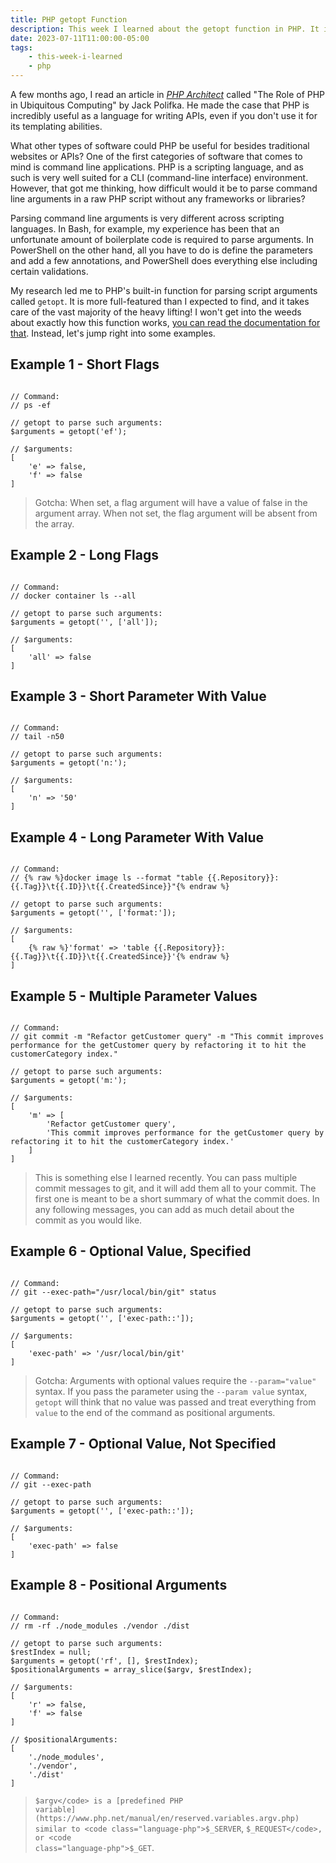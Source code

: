 ```yaml
---
title: PHP getopt Function
description: This week I learned about the getopt function in PHP. It is used to parse the arguments passed to a PHP script when run from the command line.
date: 2023-07-11T11:00:00-05:00
tags:
    - this-week-i-learned
    - php
---
```

A few months ago, I read an article in <em><a href="https://www.phparch.com/magazine/">PHP Architect</a></em> called "The Role of PHP in Ubiquitous Computing" by Jack Polifka. He made the case that PHP is incredibly useful as a language for writing APIs, even if you don't use it for its templating abilities.

What other types of software could PHP be useful for besides traditional websites or APIs? One of the first categories of software that comes to mind is command line applications. PHP is a scripting language, and as such is very well suited for a CLI (command-line interface) environment. However, that got me thinking, how difficult would it be to parse command line arguments in a raw PHP script without any frameworks or libraries?

Parsing command line arguments is very different across scripting languages. In Bash, for example, my experience has been that an unfortunate amount of boilerplate code is required to parse arguments. In PowerShell on the other hand, all you have to do is define the parameters and add a few annotations, and PowerShell does everything else including certain validations.

My research led me to PHP's built-in function for parsing script arguments called <code class="language-php">getopt</code>. It is more full-featured than I expected to find, and it takes care of the vast majority of the heavy lifting! I won't get into the weeds about exactly how this function works, <a href="https://www.php.net/manual/en/function.getopt.php">you can read the documentation for that</a>. Instead, let's jump right into some examples.

## Example 1 - Short Flags
<pre class="codeWrapper"><code class="language-php">
// Command:
// ps -ef

// getopt to parse such arguments:
$arguments = getopt('ef');

// $arguments:
[
    'e' => false,
    'f' => false
]
</code></pre>

> Gotcha: When set, a flag argument will have a value of false in the argument array. When not set, the flag argument will be absent from the array.

## Example 2 - Long Flags
<pre class="codeWrapper"><code class="language-php">
// Command:
// docker container ls --all

// getopt to parse such arguments:
$arguments = getopt('', ['all']);

// $arguments:
[
    'all' => false
]
</code></pre>

## Example 3 - Short Parameter With Value
<pre class="codeWrapper"><code class="language-php">
// Command:
// tail -n50

// getopt to parse such arguments:
$arguments = getopt('n:');

// $arguments:
[
    'n' => '50'
]
</code></pre>

## Example 4 - Long Parameter With Value
<pre class="codeWrapper"><code class="language-php">
// Command:
// {% raw %}docker image ls --format "table {{.Repository}}:{{.Tag}}\t{{.ID}}\t{{.CreatedSince}}"{% endraw %}

// getopt to parse such arguments:
$arguments = getopt('', ['format:']);

// $arguments:
[
    {% raw %}'format' => 'table {{.Repository}}:{{.Tag}}\t{{.ID}}\t{{.CreatedSince}}'{% endraw %}
]
</code></pre>

## Example 5 - Multiple Parameter Values
<pre class="codeWrapper"><code class="language-php">
// Command:
// git commit -m "Refactor getCustomer query" -m "This commit improves performance for the getCustomer query by refactoring it to hit the customerCategory index."

// getopt to parse such arguments:
$arguments = getopt('m:');

// $arguments:
[
    'm' => [
        'Refactor getCustomer query',
        'This commit improves performance for the getCustomer query by refactoring it to hit the customerCategory index.'
    ]
]
</code></pre>

> This is something else I learned recently. You can pass multiple commit messages to git, and it will add them all to your commit. The first one is meant to be a short summary of what the commit does. In any following messages, you can add as much detail about the commit as you would like.

## Example 6 - Optional Value, Specified
<pre class="codeWrapper"><code class="language-php">
// Command:
// git --exec-path="/usr/local/bin/git" status

// getopt to parse such arguments:
$arguments = getopt('', ['exec-path::']);

// $arguments:
[
    'exec-path' => '/usr/local/bin/git'
]
</code></pre>

> Gotcha: Arguments with optional values require the <code class="language-bash">--param="value"</code> syntax. If you pass the parameter using the <code class="language-bash">--param value</code> syntax, <code class="language-php">getopt</code> will think that no value was passed and treat everything from <code class="language-bash">value</code> to the end of the command as positional arguments.

## Example 7 - Optional Value, Not Specified
<pre class="codeWrapper"><code class="language-php">
// Command:
// git --exec-path

// getopt to parse such arguments:
$arguments = getopt('', ['exec-path::']);

// $arguments:
[
    'exec-path' => false
]
</code></pre>

## Example 8 - Positional Arguments
<pre class="codeWrapper"><code class="language-php">
// Command:
// rm -rf ./node_modules ./vendor ./dist

// getopt to parse such arguments:
$restIndex = null;
$arguments = getopt('rf', [], $restIndex);
$positionalArguments = array_slice($argv, $restIndex);

// $arguments:
[
    'r' => false,
    'f' => false
]

// $positionalArguments:
[
    './node_modules',
    './vendor',
    './dist'
]
</code></pre>

> <code class="language-php">$argv</code> is a [predefined PHP variable](https://www.php.net/manual/en/reserved.variables.argv.php) similar to <code class="language-php">$_SERVER</code>, <code class="language-php">$_REQUEST</code>, or <code class="language-php">$_GET</code>.

<link rel="stylesheet" href="https://cdnjs.cloudflare.com/ajax/libs/prism/9000.0.1/themes/prism-tomorrow.min.css" integrity="sha512-kSwGoyIkfz4+hMo5jkJngSByil9jxJPKbweYec/UgS+S1EgE45qm4Gea7Ks2oxQ7qiYyyZRn66A9df2lMtjIsw==" crossorigin="anonymous" referrerpolicy="no-referrer">
<script src="https://cdnjs.cloudflare.com/ajax/libs/prism/9000.0.1/prism.min.js" integrity="sha512-UOoJElONeUNzQbbKQbjldDf9MwOHqxNz49NNJJ1d90yp+X9edsHyJoAs6O4K19CZGaIdjI5ohK+O2y5lBTW6uQ==" crossorigin="anonymous" referrerpolicy="no-referrer"></script>
<script src="https://cdnjs.cloudflare.com/ajax/libs/prism/9000.0.1/components/prism-php.min.js" integrity="sha512-6UGCfZS8v5U+CkSBhDy+0cA3hHrcEIlIy2++BAjetYt+pnKGWGzcn+Pynk41SIiyV2Oj0IBOLqWCKS3Oa+v/Aw==" crossorigin="anonymous" referrerpolicy="no-referrer"></script>
<script src="https://cdnjs.cloudflare.com/ajax/libs/prism/9000.0.1/components/prism-bash.min.js" integrity="sha512-35RBtvuCKWANuRid6RXP2gYm4D5RMieVL/xbp6KiMXlIqgNrI7XRUh9HurE8lKHW4aRpC0TZU3ZfqG8qmQ35zA==" crossorigin="anonymous" referrerpolicy="no-referrer"></script>
